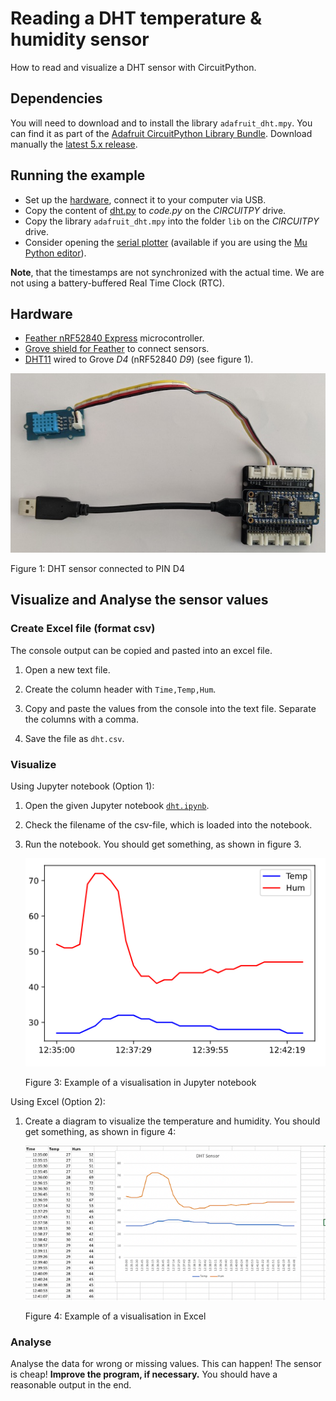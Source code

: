 # Reading a DHT temperature & humidity sensor
How to read and visualize a DHT sensor with CircuitPython.

## Dependencies

You will need to download and to install the library `adafruit_dht.mpy`. You can find it as part of the [Adafruit CircuitPython Library Bundle](https://github.com/adafruit/Adafruit_CircuitPython_Bundle#adafruit-circuitpython-library-bundle). Download manually the [latest 5.x release](https://github.com/adafruit/Adafruit_CircuitPython_Bundle/releases/tag/20200807).

## Running the example
* Set up the [hardware](#Hardware), connect it to your computer via USB.
* Copy the content of [dht.py](dht.py) to _code.py_ on the _CIRCUITPY_ drive.
* Copy the library `adafruit_dht.mpy` into the folder `lib` on the _CIRCUITPY_ drive.
* Consider opening the [serial plotter](https://codewith.mu/en/tutorials/1.0/plotter) (available if you are using the [Mu Python editor](https://github.com/tamberg/fhnw-idb/wiki/Mu-Python-editor)).

**Note**, that the timestamps are not synchronized with the actual time. We are not using a battery-buffered Real Time Clock (RTC).

## Hardware
* [Feather nRF52840 Express](https://github.com/tamberg/fhnw-idb/wiki/Feather-nRF52840-Express) microcontroller.
* [Grove shield for Feather](https://github.com/tamberg/fhnw-idb/wiki/Grove-Adapters#grove-shield-for-feather) to connect sensors.
* [DHT11](https://github.com/tamberg/fhnw-idb/wiki/Grove-Sensors#temperature--humidity-sensor-dht11) wired to Grove _D4_ (nRF52840 _D9_) (see figure 1).

<img src="dht.jpg" width="640">

Figure 1: DHT sensor connected to PIN D4

## Visualize and Analyse the sensor values

### Create Excel file (format csv)

The console output can be copied and pasted into an excel file.

1. Open a new text file.

2. Create the column header with `Time,Temp,Hum`.

2. Copy and paste the values from the console into the text file. Separate the columns with a comma.

3. Save the file as `dht.csv`.

### Visualize

Using Jupyter notebook (Option 1):

1. Open the given Jupyter notebook [`dht.ipynb`](./dht.ipynb).

2. Check the filename of the csv-file, which is loaded into the notebook.

3. Run the notebook. You should get something, as shown in figure 3.

   <img src="dht-jupyter.png" width="640">

   Figure 3: Example of a visualisation in Jupyter notebook

Using Excel (Option 2):

1. Create a diagram to visualize the temperature and humidity. You should get something, as shown in figure 4:

   <img src="dht-excel.png" width="640">

   Figure 4: Example of a visualisation in Excel

### Analyse

Analyse the data for wrong or missing values. This can happen! The sensor is cheap! **Improve the program, if necessary.** You should have a reasonable output in the end.
